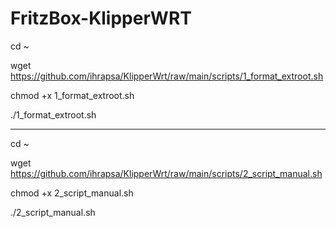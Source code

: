 # FritzBox-KlipperWRT


cd ~

wget https://github.com/ihrapsa/KlipperWrt/raw/main/scripts/1_format_extroot.sh

chmod +x 1_format_extroot.sh

./1_format_extroot.sh


--------------------------------------------


cd ~

wget https://github.com/ihrapsa/KlipperWrt/raw/main/scripts/2_script_manual.sh

chmod +x 2_script_manual.sh

./2_script_manual.sh

